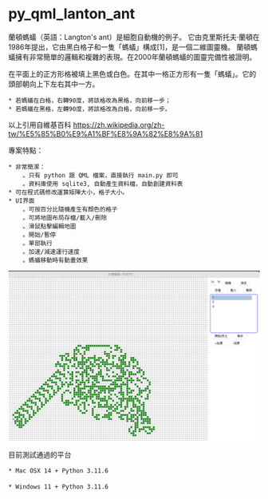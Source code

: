 # py_qml_lanton_ant

蘭頓螞蟻（英語：Langton's ant）是細胞自動機的例子。
它由克里斯托夫·蘭頓在1986年提出，它由黑白格子和一隻「螞蟻」構成[1]，是一個二維圖靈機。
蘭頓螞蟻擁有非常簡單的邏輯和複雜的表現。在2000年蘭頓螞蟻的圖靈完備性被證明。

在平面上的正方形格被填上黑色或白色。在其中一格正方形有一隻「螞蟻」。它的頭部朝向上下左右其中一方。

    * 若螞蟻在白格，右轉90度，將該格改為黑格，向前移一步；
    * 若螞蟻在黑格，左轉90度，將該格改為白格，向前移一步。

以上引用自維基百科
https://zh.wikipedia.org/zh-tw/%E5%85%B0%E9%A1%BF%E8%9A%82%E8%9A%81

專案特點：

    * 非常簡潔：
        。只有 python 跟 QML 檔案，直接執行 main.py 即可
        。資料庫使用 sqlite3, 自動產生資料檔，自動創建資料表
    * 可在程式碼修改運算矩陣大小，格子大小。
    * UI界面
        。可按百分比隨機產生有顏色的格子
        。可將地圖布局存檔/載入/刪除
        。滑鼠點擊編輯地圖
        。開始/暫停
        。單部執行
        。加速/減速運行速度
        。螞蟻移動時有動畫效果

![img.png](img.png)

目前測試通過的平台

    * Mac OSX 14 + Python 3.11.6 

    * Windows 11 + Python 3.11.6
